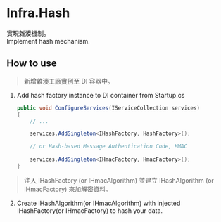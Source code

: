 # Infra.Hash

實現雜湊機制。  
Implement hash mechanism.

## How to use

> 新增雜湊工廠實例至 DI 容器中。

1. Add hash factory instance to DI container from Startup.cs

    ```csharp
    public void ConfigureServices(IServiceCollection services)
    {
        // ...

        services.AddSingleton<IHashFactory, HashFactory>();
   
        // or Hash-based Message Authentication Code, HMAC
        
        services.AddSingleton<IHmacFactory, HmacFactory>();
    }
    ```

> 注入 IHashFactory (or IHmacAlgorithm) 並建立 IHashAlgorithm (or IHmacFactory) 來加解密資料。

2. Create IHashAlgorithm(or IHmacAlgorithm) with injected IHashFactory(or IHmacFactory) to hash your data.
